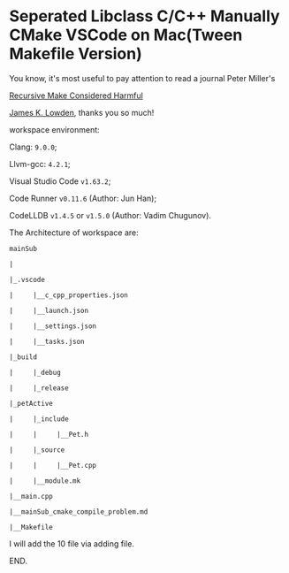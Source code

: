 # Seperated Libclass C/C++ Manually CMake VSCode on Mac(Tween Makefile Version)

You know, it's most useful to pay attention to read a journal Peter Miller's

[Recursive Make Considered Harmful](https://accu.org/journals/overload/14/71/miller_2004/)

[James K. Lowden](https://stackoverflow.com/q/37825208/10846570), thanks you so much!

workspace environment:

Clang: `9.0.0`;

Llvm-gcc: `4.2.1`;

Visual Studio Code `v1.63.2`;

Code Runner `v0.11.6` (Author: Jun Han);

CodeLLDB `v1.4.5` or `v1.5.0` (Author: Vadim Chugunov).

The Architecture of workspace are:

    mainSub

    |

    |_.vscode

    |     |__c_cpp_properties.json

    |     |__launch.json

    |     |__settings.json

    |     |__tasks.json

    |_build
    
    |     |_debug
    
    |     |_release

    |_petActive
          
    |     |_include
          
    |     |     |__Pet.h
          
    |     |_source
    
    |     |     |__Pet.cpp

    |     |__module.mk
    
    |__main.cpp
    
    |__mainSub_cmake_compile_problem.md

    |__Makefile

I will add the 10 file via adding file.

END.
